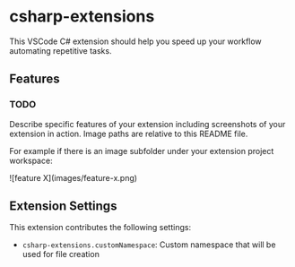 # csharp-extensions

This VSCode C# extension should help you speed up your workflow automating repetitive tasks.

## Features

### TODO

Describe specific features of your extension including screenshots of your extension in action. Image paths are relative to this README file.

For example if there is an image subfolder under your extension project workspace:

\!\[feature X\]\(images/feature-x.png\)

## Extension Settings

This extension contributes the following settings:

* `csharp-extensions.customNamespace`: Custom namespace that will be used for file creation
